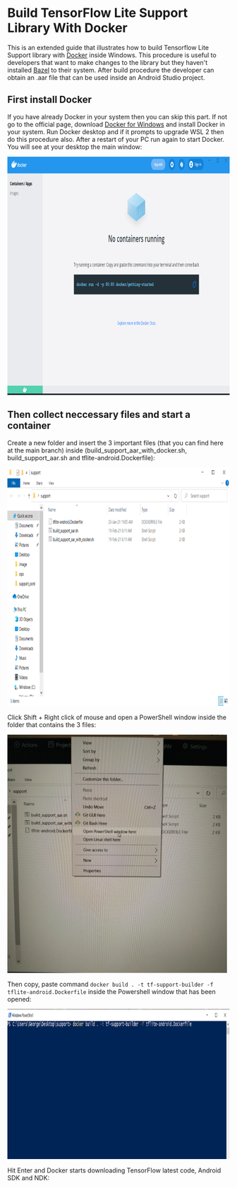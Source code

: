# Build TensorFlow Lite Support Library With Docker

This is an extended guide that illustrates how to build Tensorflow Lite Support library with [Docker](https://www.docker.com/) inside Windows. This procedure is useful to developers that want to make changes to the library but they haven't installed [Bazel](https://bazel.build/) to their system. After build procedure the developer can obtain an .aar file that can be used inside an Android Studio project.

## First install Docker
If you have already Docker in your system then you can skip this part. If not go to the official page, download [Docker for Windows](https://www.docker.com/products/docker-desktop) and install Docker in your system. Run Docker desktop and if it prompts to upgrade WSL 2 then do this procedure also. After a restart of your PC run again to start Docker. You will see at your desktop the main window:

<img src="images/docker_main.PNG" width="2560" height="540">

## Then collect neccessary files and start a container
Create a new folder and insert the 3 important files (that you can find here at the main branch) inside (build_support_aar_with_docker.sh, build_support_aar.sh and tflite-android.Dockerfile):

<img src="images/3_files.PNG" width="2560" height="540">

Click Shift + Right click of mouse and open a PowerShell window inside the folder that contains the 3 files:

<img src="images/power_shell_here.PNG" width="2560" height="540">

Then copy, paste command `docker build . -t tf-support-builder -f tflite-android.Dockerfile` inside the Powershell window that has been opened:

<img src="images/paste_command.PNG" width="2560" height="340">

Hit Enter and Docker starts downloading TensorFlow latest code, Android SDK and NDK:

